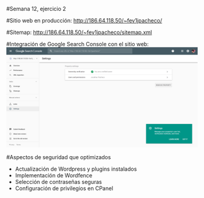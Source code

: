 #Semana 12, ejercicio 2

#Sitio web en producción:
  http://186.64.118.50/~fev1jpacheco/

#Sitemap:
  http://186.64.118.50/~fev1jpacheco/sitemap.xml

#Integración de Google Search Console con el sitio web:
  ![alt text](console.png)

#Aspectos de seguridad que optimizados
 - Actualización de Wordpress y plugins instalados
 - Implementación de Wordfence
 - Selección de contraseñas seguras
 - Configuración de privilegios en CPanel
